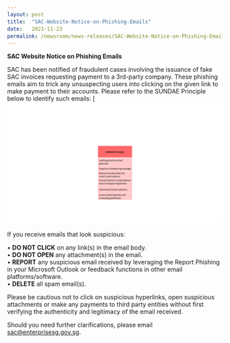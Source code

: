 ```yaml
---
layout: post
title:  "SAC-Website-Notice-on-Phishing-Emails"
date:   2021-11-23
permalink: /newsroom/news-releases/SAC-Website-Notice-on-Phishing-Emails
---
```


**SAC Website Notice on Phishing Emails**
 
SAC has been notified of fraudulent cases involving the issuance of fake SAC invoices requesting payment to a 3rd-party company. These phishing emails aim to trick any unsuspecting users into clicking on the given link to make payment to their accounts.
Please refer to the SUNDAE Principle below to identify such emails:
[![SUNDAE Principle](/images/press-release/photos/Sundae.png)

If you receive emails that look suspicious:

• **DO NOT CLICK** on any link(s) in the email body.<br/>
• **DO NOT OPEN** any attachment(s) in the email.<br/>
• **REPORT** any suspicious email received by leveraging the Report Phishing in your Microsoft Outlook or feedback functions in other email platforms/software.<br/>
• **DELETE** all spam email(s).

 
Please be cautious not to click on suspicious hyperlinks, open suspicious attachments or make any payments to third party entities without first verifying the authenticity and legitimacy of the email received.
 
Should you need further clarifications, please email sac@enterprisesg.gov.sg.
 
